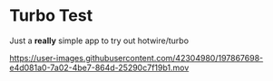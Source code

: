 # Turbo Test

Just a __really__ simple app to try out hotwire/turbo

https://user-images.githubusercontent.com/42304980/197867698-e4d081a0-7a02-4be7-864d-25290c7f19b1.mov

